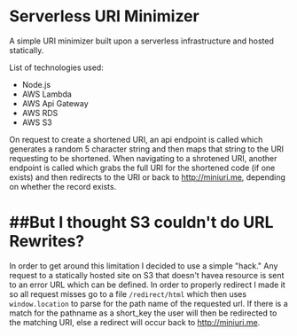 Serverless URI Minimizer
=======

A simple URI minimizer built upon a serverless infrastructure and hosted statically.

List of technologies used:
  - Node.js
  - AWS Lambda
  - AWS Api Gateway
  - AWS RDS
  - AWS S3

On request to create a shortened URI, an api endpoint is called which generates a random 5 character string and then maps that string to the URI requesting to be shortened. When navigating to a shrotened URI, another endpoint is called which grabs the full URI for the shortened code (if one exists) and then redirects to the URI or back to http://miniuri.me, depending on whether the record exists.

##But I thought S3 couldn't do URL Rewrites?
=======
In order to get around this limitation I decided to use a simple "hack." Any request to a statically hosted site on S3 that doesn't havea  resource is sent to an error URL which can be defined. In order to properly redirect I made it so all request misses go to a file ```/redirect/html``` which then uses ```window.location``` to parse for the path name of the requested url. If there is a match for the pathname as a short_key the user will then be redirected to the matching URI, else a redirect will occur back to http://miniuri.me.
